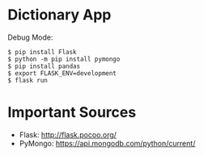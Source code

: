 # Dictionary App

Debug Mode:
```
$ pip install Flask
$ python -m pip install pymongo
$ pip install pandas
$ export FLASK_ENV=development
$ flask run

```

# Important Sources

- Flask: http://flask.pocoo.org/
- PyMongo: https://api.mongodb.com/python/current/
